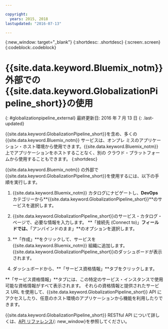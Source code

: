 ```yaml
---

copyright:
  years: 2015, 2018
lastupdated: "2016-07-13"

---
```


{:new_window: target="_blank"}
{:shortdesc: .shortdesc}
{:screen:.screen}
{:codeblock:.codeblock}

# {{site.data.keyword.Bluemix_notm}} 外部での{{site.data.keyword.GlobalizationPipeline_short}}の使用
{: #globalizationpipeline_external}
最終更新日: 2016 年 7 月 13 日
{: .last-updated}

{{site.data.keyword.GlobalizationPipeline_short}}を含め、多くの {{site.data.keyword.Bluemix_notm}} サービスは、オンプレ
ミスのアプリケーション・ホスト環境から使用できます。{{site.data.keyword.Bluemix_notm}} 上でアプリケーションをホストすることなく、別の
クラウド・プラットフォームから使用することもできます。
{:shortdesc}

{{site.data.keyword.Bluemix_notm}} の外部で{{site.data.keyword.GlobalizationPipeline_short}}を使用するには、以下の手順を実行します。

1. {{site.data.keyword.Bluemix_notm}} カタログにナビゲートし、**DevOps** カテゴリーから**{{site.data.keyword.GlobalizationPipeline_short}}**のサービスを選択します。

2. {{site.data.keyword.GlobalizationPipeline_short}}のサービス・カタログ・ページで、必要な情報を入力します。  **「接続先 (Connect to)」**フィールドでは、**「アンバインドのまま」**のオプションを選択します。

3. **「作成」**をクリックして、サービスを {{site.data.keyword.Bluemix_notm}} 組織に追加します。  {{site.data.keyword.GlobalizationPipeline_short}}のダッシュボードが表示されます。

4. ダッシュボードから、**「サービス資格情報」**タブをクリックします。  

**「サービス資格情報」**タブには、この特定のサービス・インスタンスで使用可能な資格情報がすべて表示されます。  それらの資格情報と提供されたサービス URL を使用して、{{site.data.keyword.GlobalizationPipeline_short}} API にアクセスしたり、任意のホスト環境のアプリケーションから機能を利用したりできます。

{{site.data.keyword.GlobalizationPipeline_short}} RESTful API について詳しくは、[API リファレンス](https://gp-rest.ng.bluemix.net/translate/swagger/index.html){: new_window}を参照してください。
